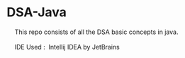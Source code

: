 # DSA-Java
&emsp; This repo consists of all the DSA basic concepts in java.
<br>
<br>
&emsp; IDE Used :&nbsp; Intellij IDEA by JetBrains

